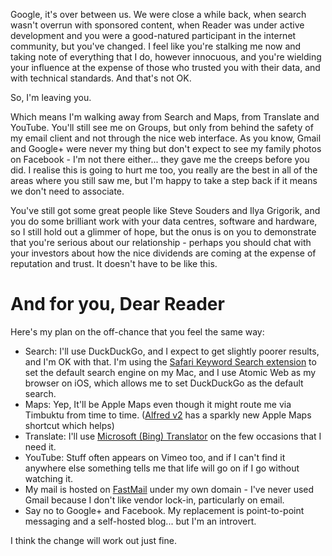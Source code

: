 <!--
.. link: 
.. description: 
.. tags: Technology
.. date: 2014/01/22 16:23:15
.. spellcheck_exceptions: DuckDuckGo,Facebook,FastMail,Gmail,Google,Grigorik,Ilya,Souders,Vimeo,YouTube,blog,iOS,internet
.. title: Google, it's over between us
.. slug: google-its-over-between-us
-->


Google, it's over between us. We were close a while back, when search wasn't overrun with sponsored content, when Reader was under active development and you were a good-natured participant in the internet community, but you've changed. I feel like you're stalking me now and taking note of everything that I do, however innocuous, and you're wielding your influence at the expense of those who trusted you with their data, and with technical standards. And that's not OK.

So, I'm leaving you.

Which means I'm walking away from Search and Maps, from Translate and YouTube. You'll still see me on Groups, but only from behind the safety of my email client and not through the nice web interface. As you know, Gmail and Google+ were never my thing but don't expect to see my family photos on Facebook - I'm not there either... they gave me the creeps before you did. I realise this is going to hurt me too, you really are the best in all of the areas where you still saw me, but I'm happy to take a step back if it means we don't need to associate.

You've still got some great people like Steve Souders and Ilya Grigorik, and you do some brilliant work with your data centres, software and hardware, so I still hold out a glimmer of hope, but the onus is on you to demonstrate that you're serious about our relationship - perhaps you should chat with your investors about how the nice dividends are coming at the expense of reputation and trust. It doesn't have to be like this.

And for you, Dear Reader
========================

Here's my plan on the off-chance that you feel the same way:

-   Search: I'll use DuckDuckGo, and I expect to get slightly poorer results, and I'm OK with that. I'm using the [Safari Keyword Search extension](http://safarikeywordsearch.aurlien.net) to set the default search engine on my Mac, and I use Atomic Web as my browser on iOS, which allows me to set DuckDuckGo as the default search.
-   Maps: Yep, It'll be Apple Maps even though it might route me via Timbuktu from time to time. ([Alfred v2](http://www.alfredapp.com) has a sparkly new Apple Maps shortcut which helps)
-   Translate: I'll use [Microsoft (Bing) Translator](http://www.bing.com/translator/) on the few occasions that I need it.
-   YouTube: Stuff often appears on Vimeo too, and if I can't find it anywhere else something tells me that life will go on if I go without watching it.
-   My mail is hosted on [FastMail](https://www.fastmail.fm/) under my own domain - I've never used Gmail because I don't like vendor lock-in, particularly on email.
-   Say no to Google+ and Facebook. My replacement is point-to-point messaging and a self-hosted blog... but I'm an introvert.

I think the change will work out just fine.


